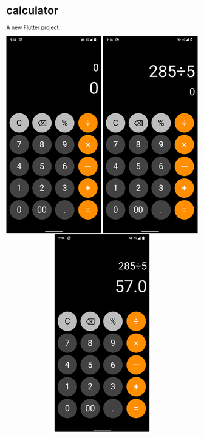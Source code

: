 # calculator

A new Flutter project.

<p align="center">
  <img src="./screenshots/Screenshot1.jpg" width="250" title="Screenshot">
  <img src="./screenshots/Screenshot2.jpg" width="250" title="Screenshot">
  <img src="./screenshots/Screenshot3.jpg" width="250" title="Screenshot">
</p>